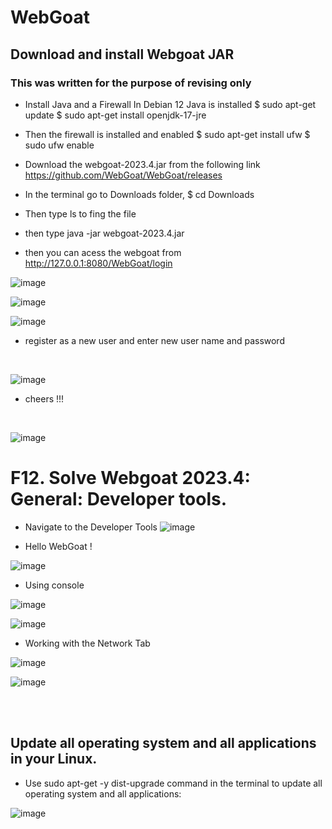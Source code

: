 # WebGoat


## Download and install Webgoat JAR

### This was written for the purpose of revising only 

- Install Java and a Firewall
In Debian 12 Java is installed
$ sudo apt-get update
$ sudo apt-get install openjdk-17-jre


- Then the firewall is installed and enabled
$ sudo apt-get install ufw
$ sudo ufw enable


- Download the webgoat-2023.4.jar from the following link 
https://github.com/WebGoat/WebGoat/releases

- In the terminal go to Downloads folder,  $ cd Downloads
- Then type ls to fing the file
- then type java -jar webgoat-2023.4.jar
- then you can acess the webgoat from  http://127.0.0.1:8080/WebGoat/login

![image](https://github.com/Ruwan0127/rumarkdown/assets/144318600/7da01b5d-5f23-4cf1-b48a-c383cdbe5d80)

![image](https://github.com/Ruwan0127/rumarkdown/assets/144318600/c14467a9-dfef-4c38-9211-04a0b14b7994)

![image](https://github.com/Ruwan0127/rumarkdown/assets/144318600/7c0544db-7a4c-4754-81f7-be121024d1dc)



- register as a new user and enter new user name and password
</br>

![image](https://github.com/Ruwan0127/rumarkdown/assets/144318600/c9b5dd74-2a7a-4d08-8998-fa988b3c697b)

- cheers !!!
</br>

![image](https://github.com/Ruwan0127/rumarkdown/assets/144318600/a07df018-b472-4f30-be34-169036b07862)


# F12. Solve Webgoat 2023.4: General: Developer tools.

- Navigate to the Developer Tools
  ![image](https://github.com/Ruwan0127/rumarkdown/assets/144318600/6d72a0ca-d51a-4ab7-8f0b-651a759f5b45)

- Hello WebGoat !
  
![image](https://github.com/Ruwan0127/rumarkdown/assets/144318600/e54bf5ee-8c41-49be-854f-681db0423bf9)

- Using console
  
![image](https://github.com/Ruwan0127/rumarkdown/assets/144318600/38af17a2-7ed2-47c4-8287-2c403342eb90)

![image](https://github.com/Ruwan0127/rumarkdown/assets/144318600/f070bdf9-ac87-48e8-b4bd-35dd7d7c19b3)


- Working with the Network Tab

![image](https://github.com/Ruwan0127/rumarkdown/assets/144318600/f371f9ba-cb5f-4f5e-b0f5-84470daaa13b)

![image](https://github.com/Ruwan0127/rumarkdown/assets/144318600/b609e477-b320-4593-b1e9-cb859b6810c6)



<br>
<br>

## Update all operating system and all applications in your Linux.

- Use sudo apt-get -y dist-upgrade
 command in the terminal to update all operating system and all applications: 
  
![image](https://github.com/Ruwan0127/rumarkdown/assets/144318600/8c02956e-3e42-4232-bce5-756512e3bb72)



  
  
